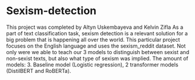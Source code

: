 # Sexism-detection
This project was completed by Altyn Uskembayeva and Kelvin Zifla
As a part of text classification task, sexism detection is a relevant solution for a big problem that is happening all over the world. 
This particular project focuses on the English language and uses the sexism_reddit dataset. Not only were we able to teach our 3 models to distinguish between sexist and non-sexist texts, but also what type of sexism was implied. 
The amount of models: 3. Baseline model (Logistic regression), 2 transformer models (DistilBERT and RoBERTa). 
